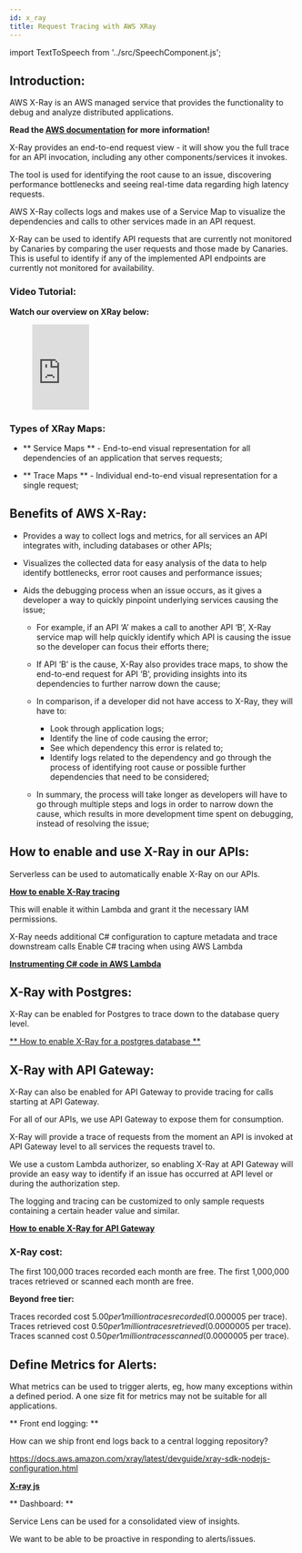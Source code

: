 ```yaml
---
id: x_ray
title: Request Tracing with AWS XRay
---
```


import TextToSpeech from '../src/SpeechComponent.js';

<TextToSpeech>

## Introduction:

AWS X-Ray is an AWS managed service that provides the functionality to debug and analyze distributed applications.

**Read the [AWS documentation](https://docs.aws.amazon.com/xray/latest/devguide/aws-xray.html) for more information!**

X-Ray provides an end-to-end request view - it will show you the full trace for an API invocation, including any other components/services it invokes.

The tool is used for identifying the root cause to an issue, discovering performance bottlenecks and seeing real-time data regarding high latency requests.

AWS X-Ray collects logs and makes use of a Service Map to visualize the dependencies and calls to other services made in an API request.

X-Ray can be used to identify API requests that are currently not monitored by Canaries by comparing the user requests and those made by Canaries. This is useful to identify if any of the implemented API endpoints are currently not monitored for availability.

### Video Tutorial:

**Watch our overview on XRay below:**

<figure class="video-container">
  <iframe width="100" src="https://www.youtube.com/embed/xlppiEGdvpk" title="YouTube video player" frameborder="0" allow="accelerometer; autoplay; clipboard-write; encrypted-media; gyroscope; picture-in-picture" allowfullscreen></iframe>
</figure>

### Types of XRay Maps:

- ** Service Maps ** - End-to-end visual representation for all dependencies of an application that serves requests;

- ** Trace Maps ** - Individual end-to-end visual representation for a single request;

## Benefits of AWS X-Ray:

- Provides a way to collect logs and metrics, for all services an API integrates with, including databases or other APIs;

- Visualizes the collected data for easy analysis of the data to help identify bottlenecks, error root causes and performance issues;

- Aids the debugging process when an issue occurs, as it gives a developer a way to quickly pinpoint underlying services causing the issue;

  * For example, if an API ‘A’ makes a call to another API ‘B’, X-Ray service map will help quickly identify which API is causing the issue so the developer can focus their efforts there;

  * If API ‘B’ is the cause, X-Ray also provides trace maps, to show the end-to-end request for API ‘B’, providing insights into its dependencies to further narrow down the cause;

  * In comparison, if a developer did not have access to X-Ray, they will have to:
    - Look through application logs;
    - Identify the line of code causing the error;
    - See which dependency this error is related to;
    - Identify logs related to the dependency and go through the process of identifying root cause or possible further dependencies that need to be considered;

  * In summary, the process will take longer as developers will have to go through multiple steps and logs in order to narrow down the cause, which results in more development time spent on debugging, instead of resolving the issue;

##  How to enable and use X-Ray in our APIs:

Serverless can be used to automatically enable X-Ray on our APIs.

**[How to enable X-Ray tracing](https://www.serverless.com/framework/docs/providers/aws/guide/functions/#aws-x-ray-tracing/)**


This will enable it within Lambda and grant it the necessary IAM permissions.

X-Ray needs additional C# configuration to capture metadata and trace downstream calls
Enable C# tracing when using AWS Lambda

**[Instrumenting C# code in AWS Lambda](https://docs.aws.amazon.com/lambda/latest/dg/csharp-tracing.html)**

## X-Ray with Postgres:

X-Ray can be enabled for Postgres to trace down to the database query level.


[** How to enable X-Ray for a postgres database **](https://net-immersionday.workshop.aws/6-using-x-ray-in-dotnet-application/8-entity-framework-tracing.html)

## X-Ray with API Gateway:

X-Ray can also be enabled for API Gateway to provide tracing for calls starting at API Gateway.

For all of our APIs, we use API Gateway to expose them for consumption.

X-Ray will provide a trace of requests from the moment an API is invoked at API Gateway level to all services the requests travel to.

We use a custom Lambda authorizer, so enabling X-Ray at API Gateway will provide an easy way to identify if an issue has occurred at API level or during the authorization step.

The logging and tracing can be customized to only sample requests containing a certain header value and similar.

[**How to enable X-Ray for API Gateway**](https://docs.aws.amazon.com/xray/latest/devguide/xray-services-apigateway.html)

### X-Ray cost:

The first 100,000 traces recorded each month are free.
The first 1,000,000 traces retrieved or scanned each month are free.

**Beyond free tier:**

Traces recorded cost $5.00 per 1 million traces recorded ($0.000005 per trace).
Traces retrieved cost $0.50 per 1 million traces retrieved ($0.0000005 per trace).
Traces scanned cost $0.50 per 1 million traces scanned ($0.0000005 per trace).

## Define Metrics for Alerts:

What metrics can be used to trigger alerts, eg, how many exceptions within a defined period.  A one size fit for metrics may not be suitable for all applications.

** Front end logging: **

 How can we ship front end logs back to a central logging repository?

https://docs.aws.amazon.com/xray/latest/devguide/xray-sdk-nodejs-configuration.html

 [**X-ray js**](https://docs.aws.amazon.com/xray/latest/devguide/scorekeep-client.html)

 ** Dashboard: **

Service Lens can be used for a consolidated view of insights.

We want to be able to be proactive in responding to alerts/issues.

</TextToSpeech>
